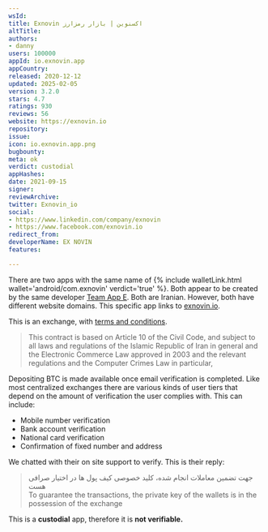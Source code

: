 ```yaml
---
wsId: 
title: Exnovin اکسنوین | بازار رمزارز
altTitle: 
authors:
- danny
users: 100000
appId: io.exnovin.app
appCountry: 
released: 2020-12-12
updated: 2025-02-05
version: 3.2.0
stars: 4.7
ratings: 930
reviews: 56
website: https://exnovin.io
repository: 
issue: 
icon: io.exnovin.app.png
bugbounty: 
meta: ok
verdict: custodial
appHashes: 
date: 2021-09-15
signer: 
reviewArchive: 
twitter: Exnovin_io
social:
- https://www.linkedin.com/company/exnovin
- https://www.facebook.com/exnovin.io
redirect_from: 
developerName: EX NOVIN
features: 

---
```


There are two apps with the same name of {% include walletLink.html wallet='android/com.exnovin' verdict='true' %}. Both appear to be created by the same developer [Team App E](https://play.google.com/store/apps/developer?id=Team+App+E). Both are Iranian. However, both have different website domains. This specific app links to [exnovin.io](https://exnovin.io).

This is an exchange, with [terms and conditions](https://exnovin.io/terms/). 

> This contract is based on Article 10 of the Civil Code, and subject to all laws and regulations of the Islamic Republic of Iran in general and the Electronic Commerce Law approved in 2003 and the relevant regulations and the Computer Crimes Law in particular,

Depositing BTC is made available once email verification is completed. Like most centralized exchanges there are various kinds of user tiers that depend on the amount of verification the user complies with. This can include:

- Mobile number verification
- Bank account verification
- National card verification
- Confirmation of fixed number and address

We chatted with their on site support to verify. This is their reply:

> جهت تضمین معاملات انجام شده، کلید خصوصی کیف پول ها در اختیار صرافی هست<br>
To guarantee the transactions, the private key of the wallets is in the possession of the exchange

This is a **custodial** app, therefore it is **not verifiable.**
